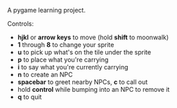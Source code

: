 A pygame learning project.

Controls:
 * **hjkl** or **arrow keys** to move (hold **shift** to moonwalk)
 * **1** through **8** to change your sprite
 * **u** to pick up what's on the tile under the sprite
 * **p** to place what you're carrying
 * **i** to say what you're currently carrying
 * **n** to create an NPC
 * **spacebar** to greet nearby NPCs, **c** to call out
 * hold **control** while bumping into an NPC to remove it
 * **q** to quit
